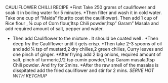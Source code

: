 CAULIFLOWER CHILLI RECIPE
*First Take 250 grams of cauliflower and soak it in boiling water for 5 minutes.
*Then filter and wash it in cold water. Take one cup of “Maida” flour(to coat the cauliflower). Then add 1 cup of Rice flour , ¼  cup of Corn flour,1tsp Chili powder,1tsp” Garam” Masala and  add required amount of salt, pepper and water.
*  Then add Cauliflower to the mixture . It should be coated well .
*Then deep fry the Cauliflower until it gets crisp.
*Then take 2-3 spoons of oil and add ¼ tsp of mustard,2 dry chilies,2 green chilies, Curry leaves and one pinch of ginger.
*After frying add 2 big onions, required amount of salt, pinch  of turmeric,1/2 tsp cumin powder,1 tsp Garam masala,1tsp Chili powder. And fry for 2mins.
*After the raw smell of the masalas is disspitated add the fried cauliflower and stir for 2 mins.
*SERVE HOT WITH KETCHUP*


